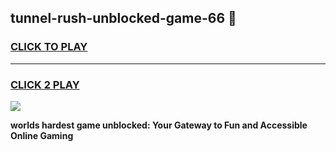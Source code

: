 
## tunnel-rush-unblocked-game-66 👋
<h3>
<a href="https://premium.freeplayer.one?title=tunnel-rush-unblocked-game-66&ref=14F">CLICK TO PLAY</a></h3>
<hr>

<h3>
<a href="https://premium.freeplayer.one?title=tunnel-rush-unblocked-game-66&ref=14F">CLICK 2 PLAY</a>
  
</h3>

<a href="https://premium.freeplayer.one?title=tunnel-rush-unblocked-game-66&ref=12F/"><img src="https://clearcache.store/games.png"></a>


**worlds hardest game unblocked: Your Gateway to Fun and Accessible Online Gaming**
